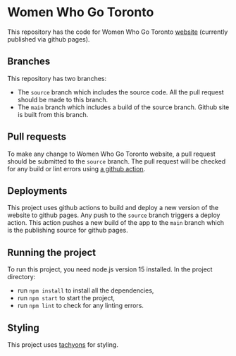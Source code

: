 # Women Who Go Toronto
This repository has the code for Women Who Go Toronto [website] (currently
published via github pages).

[website]: https://wwgtoronto.github.io/

## Branches
This repository has two branches:
- The `source` branch which includes the source code. All the pull request
should be made to this branch.
- The `main` branch which includes a build of the source branch. Github site is
built from this branch.

## Pull requests
To make any change to Women Who Go Toronto website, a pull request should be
submitted to the `source` branch. The pull request will be checked for any build
or lint errors using [a github action].

[a github action]: ./.github/workflows/pr-review.yml

## Deployments
This project uses github actions to build and deploy a new version of the
website to github pages. Any push to the `source` branch triggers a deploy
action. This action pushes a new build of the app to the `main` branch which is
the publishing source for github pages.

## Running the project
To run this project, you need node.js version 15 installed. In the project
directory:
* run `npm install` to install all the dependencies,
* run `npm start` to start the project,
* run `npm lint` to check for any linting errors.

## Styling
This project uses [tachyons] for styling.

[tachyons]: https://tachyons.io
